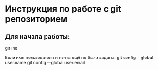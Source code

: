 # Инструкция по работе с git репозиторием

## Для начала работы:
git init

Если имя пользователя и почта ещё не были заданы:
git config --global user.name
git config --global user.email